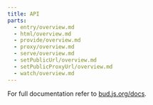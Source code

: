 ```yaml
---
title: API
parts:
  - entry/overview.md
  - html/overview.md
  - provide/overview.md
  - proxy/overview.md
  - serve/overview.md
  - setPublicUrl/overview.md
  - setPublicProxyUrl/overview.md
  - watch/overview.md
---
```


For full documentation refer to [bud.js.org/docs](https://bud.js.org/docs).
